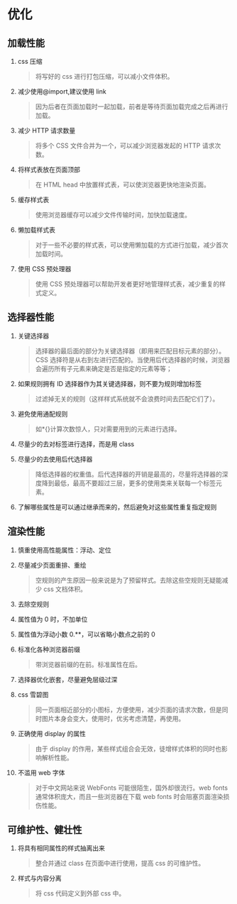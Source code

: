 # 优化

## 加载性能

1. <span class="color-success">css 压缩</span>
   > 将写好的 css 进行打包压缩，可以减小文件体积。
2. <span class="color-success">减少使用@import,建议使用 link</span>
   > 因为后者在页面加载时一起加载，前者是等待页面加载完成之后再进行加载。
3. <span class="color-success">减少 HTTP 请求数量</span>
   > 将多个 CSS 文件合并为一个，可以减少浏览器发起的 HTTP 请求次数。
4. <span class="color-success">将样式表放在页面顶部</span>
   > 在 HTML head 中放置样式表，可以使浏览器更快地渲染页面。
5. <span class="color-success">缓存样式表</span>
   > 使用浏览器缓存可以减少文件传输时间，加快加载速度。
6. <span class="color-success">懒加载样式表</span>
   > 对于一些不必要的样式表，可以使用懒加载的方式进行加载，减少首次加载时间。
7. <span class="color-success">使用 CSS 预处理器</span>
   > 使用 CSS 预处理器可以帮助开发者更好地管理样式表，减少重复的样式定义。

## 选择器性能

1. <span class="color-success">关键选择器</span>
   > 选择器的最后面的部分为关键选择器（即用来匹配目标元素的部分）。CSS 选择符是从右到左进行匹配的。当使用后代选择器的时候，浏览器会遍历所有子元素来确定是否是指定的元素等等；
2. <span class="color-success">如果规则拥有 ID 选择器作为其关键选择器，则不要为规则增加标签</span>
   > 过滤掉无关的规则（这样样式系统就不会浪费时间去匹配它们了）。
3. <span class="color-success">避免使用通配规则</span>
   > 如\*{}计算次数惊人，只对需要用到的元素进行选择。
4. <span class="color-success">尽量少的去对标签进行选择，而是用 class</span>
   >
5. <span class="color-success">尽量少的去使用后代选择器</span>
   > 降低选择器的权重值。后代选择器的开销是最高的，尽量将选择器的深度降到最低，最高不要超过三层，更多的使用类来关联每一个标签元素。
6. <span class="color-success">了解哪些属性是可以通过继承而来的，然后避免对这些属性重复指定规则</span>

## 渲染性能

1. <span class="color-success">慎重使用高性能属性：浮动、定位</span>
   >
2. <span class="color-success">尽量减少页面重排、重绘</span>
   > 空规则的产生原因一般来说是为了预留样式。去除这些空规则无疑能减少 css 文档体积。
3. <span class="color-success">去除空规则</span>
   >
4. <span class="color-success">属性值为 0 时，不加单位</span>
   >
5. <span class="color-success">属性值为浮动小数 0.\*\*，可以省略小数点之前的 0</span>
   >
6. <span class="color-success">标准化各种浏览器前缀</span>
   > 带浏览器前缀的在前。标准属性在后。
7. <span class="color-success">选择器优化嵌套，尽量避免层级过深</span>
   >
8. <span class="color-success">css 雪碧图</span>
   > 同一页面相近部分的小图标，方便使用，减少页面的请求次数，但是同时图片本身会变大，使用时，优劣考虑清楚，再使用。
9. <span class="color-success">正确使用 display 的属性</span>
   > 由于 display 的作用，某些样式组合会无效，徒增样式体积的同时也影响解析性能。
10. <span class="color-success">不滥用 web 字体</span>
    > 对于中文网站来说 WebFonts 可能很陌生，国外却很流行。web fonts 通常体积庞大，而且一些浏览器在下载 web fonts 时会阻塞页面渲染损伤性能。

## 可维护性、健壮性

1. <span class="color-success">将具有相同属性的样式抽离出来</span>
   > 整合并通过 class 在页面中进行使用，提高 css 的可维护性。
2. <span class="color-success">样式与内容分离</span>
   > 将 css 代码定义到外部 css 中。
